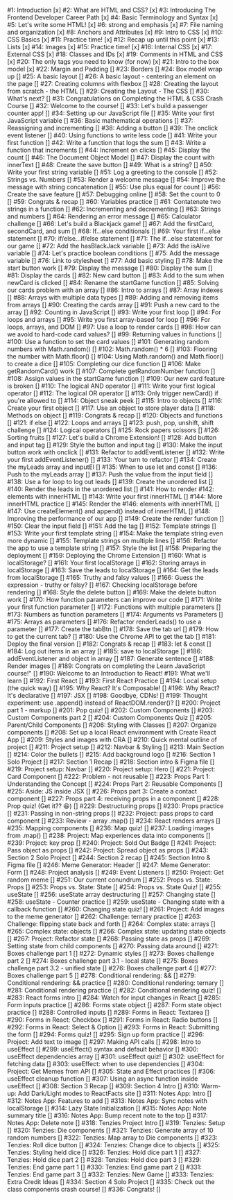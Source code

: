 #1: Introduction [x]
#2: What are HTML and CSS? [x]
#3: Introducing The Frontend Developer Career Path [x]
#4: Basic Terminology and Syntax [x]
#5: Let's write some HTML! [x]
#6: strong and emphasis [x]
#7: File naming and organization [x]
#8: Anchors and Attributes [x]
#9: Intro to CSS [x]
#10: CSS Basics [x]
#11: Practice time! [x]
#12: Recap up until this point [x]
#13: Lists [x]
#14: Images [x]
#15: Practice time! [x]
#16: Internal CSS [x]
#17: External CSS [x]
#18: Classes and IDs [x]
#19: Comments in HTML and CSS [x]
#20: The only tags you need to know (for now) [x]
#21: Intro to the box model [x]
#22: Margin and Padding []
#23: Borders []
#24: Box model wrap up []
#25: A basic layout []
#26: A basic layout - centering an element on the page []
#27: Creating columns with flexbox []
#28: Creating the layout from scratch - the HTML []
#29: Creating the Layout - The CSS []
#30: What's next? []
#31: Congratulations on Completing the HTML & CSS Crash Course []
#32: Welcome to the course! []
#33: Let's build a passenger counter app! []
#34: Setting up our JavaScript file []
#35: Write your first JavaScript variable []
#36: Basic mathematical operations []
#37: Reassigning and incrementing []
#38: Adding a button []
#39: The onclick event listener []
#40: Using functions to write less code []
#41: Write your first function []
#42: Write a function that logs the sum []
#43: Write a function that increments []
#44: Increment on clicks []
#45: Display the count []
#46: The Document Object Model []
#47: Display the count with innerText []
#48: Create the save button []
#49: What is a string? []
#50: Write your first string variable []
#51: Log a greeting to the console []
#52: Strings vs. Numbers []
#53: Render a welcome message []
#54: Improve the message with string concatenation []
#55: Use plus equal for count []
#56: Create the save feature []
#57: Debugging online []
#58: Set the count to 0 []
#59: Congrats & recap []
#60: Variables practice []
#61: Contatenate two strings in a function []
#62: Incrementing and decrementing []
#63: Strings and numbers []
#64: Rendering an error message []
#65: Calculator challenge []
#66: Let's build a Blackjack game! []
#67: Add the firstCard, secondCard, and sum []
#68: If...else conditionals []
#69: Your first if...else statement []
#70: if/else...if/else statement []
#71: The if...else statement for our game []
#72: Add the hasBlackJack variable []
#73: Add the isAlive variable []
#74: Let's practice boolean conditions []
#75: Add the message variable []
#76: Link to stylesheet []
#77: Add basic styling []
#78: Make the start button work []
#79: Display the message []
#80: Display the sum []
#81: Display the cards []
#82: New card button []
#83: Add to the sum when newCard is clicked []
#84: Rename the startGame function []
#85: Solving our cards problem with an array []
#86: Intro to arrays []
#87: Array indexes []
#88: Arrays with multiple data types []
#89: Adding and removing items from arrays []
#90: Creating the cards array []
#91: Push a new card to the array []
#92: Counting in JavaScript []
#93: Write your first loop []
#94: For loops and arrays []
#95: Write you first array-based for loop []
#96: For loops, arrays, and DOM []
#97: Use a loop to render cards []
#98: How can we avoid to hard-code card values? []
#99: Returning values in functions []
#100: Use a function to set the card values []
#101: Generating random numbers with Math.random() []
#102: Math.random() * 6 []
#103: Flooring the number with Math.floor() []
#104: Using Math.random() and Math.floor() to create a dice []
#105: Completing our dice function []
#106: Make getRandomCard() work []
#107: Complete getRandomNumber function []
#108: Assign values in the startGame function []
#109: Our new card feature is broken []
#110: The logical AND operator []
#111: Write your first logical operator []
#112: The logical OR operator []
#113: Only trigger newCard() if you're allowed to []
#114: Object sneak peek []
#115: Intro to objects []
#116: Create your first object []
#117: Use an object to store player data []
#118: Methods on object []
#119: Congrats & recap []
#120: Objects and functions []
#121: if else []
#122: Loops and arrays []
#123: push, pop, unshift, shift challenge []
#124: Logical operators []
#125: Rock papers scissors []
#126: Sorting fruits []
#127: Let's build a Chrome Extension! []
#128: Add button and input tag []
#129: Style the button and input tag []
#130: Make the input button work with onclick []
#131: Refactor to addEventListener []
#132: Write your first addEventListener() []
#133: Your turn to refactor []
#134: Create the myLeads array and inputEl []
#135: When to use let and const []
#136: Push to the myLeads array []
#137: Push the value from the input field []
#138: Use a for loop to log out leads []
#139: Create the unordered list []
#140: Render the leads in the unordered list []
#141: How to render
#142: elements with innerHTML []
#143: Write your first innerHTML []
#144: More innerHTML practice []
#145: Render the
#146: elements with innerHTML []
#147: Use createElement() and append() instead of innerHTML []
#148: Improving the performance of our app []
#149: Create the render function []
#150: Clear the input field []
#151: Add the tag []
#152: Template strings []
#153: Write your first template string []
#154: Make the template string even more dynamic []
#155: Template strings on multiple lines []
#156: Refactor the app to use a template string []
#157: Style the list []
#158: Preparing the deployment []
#159: Deploying the Chrome Extension []
#160: What is localStorage? []
#161: Your first localStorage []
#162: Storing arrays in localStorage []
#163: Save the leads to localStorage []
#164: Get the leads from localStorage []
#165: Truthy and falsy values []
#166: Guess the expression - truthy or falsy? []
#167: Checking localStorage before rendering []
#168: Style the delete button []
#169: Make the delete button work []
#170: How function parameters can improve our code []
#171: Write your first function parameter []
#172: Functions with multiple parameters []
#173: Numbers as function parameters []
#174: Arguments vs Parameters []
#175: Arrays as parameters []
#176: Refactor renderLeads() to use a parameter []
#177: Create the tabBtn []
#178: Save the tab url []
#179: How to get the current tab? []
#180: Use the Chrome API to get the tab []
#181: Deploy the final version []
#182: Congrats & recap []
#183: let & const []
#184: Log out items in an array []
#185: save to localStorage []
#186: addEventListener and object in array []
#187: Generate sentence []
#188: Render images []
#189: Congrats on completing the Learn JavaScript course!" []
#190: Welcome to an Introduction to React!
#191: What we'll learn []
#192: First React []
#193: First React Practice []
#194: Local setup (the quick way) []
#195: Why React? It's Composable! []
#196: Why React? It's declarative []
#197: JSX []
#198: Goodbye, CDNs! []
#199: Thought experiment: use .append() instead of ReactDOM.render()? []
#200: Project part 1 - markup []
#201: Pop quiz! []
#202: Custom Components []
#203: Custom Components part 2 []
#204: Custom Components Quiz []
#205: Parent/Child Components []
#206: Styling with Classes []
#207: Organize components []
#208: Set up a local React environment with Create React App []
#209: Styles and images with CRA []
#210: Quick mental outline of project []
#211: Project setup []
#212: Navbar & Styling []
#213: Main Section []
#214: Color the bullets []
#215: Add background logo []
#216: Section 1 Solo Project []
#217: Section 1 Recap []
#218: Section intro & Figma file []
#219: Project setup: Navbar []
#220: Project setup: Hero []
#221: Project: Card Component []
#222: Problem - not reusable []
#223: Props Part 1: Understanding the Concept []
#224: Props Part 2: Reusable Components []
#225: Aside: JS inside JSX []
#226: Props part 3: Create a contact component []
#227: Props part 4: receiving props in a component []
#228: Prop quiz! (Get it?? 😆) []
#229: Destructuring props []
#230: Props practice []
#231: Passing in non-string props []
#232: Project: pass props to card component []
#233: Review - array .map() []
#234: React renders arrays []
#235: Mapping components []
#236: Map quiz! []
#237: Loading images from .map() []
#238: Project: Map experiences data into components []
#239: Project: key prop []
#240: Project: Sold Out Badge []
#241: Project: Pass object as props []
#242: Project: Spread object as props []
#243: Section 2 Solo Project []
#244: Section 2 recap []
#245: Section Intro & Figma file []
#246: Meme Generator: Header []
#247: Meme Generator: Form []
#248: Project analysis []
#249: Event Listeners []
#250: Project: Get random meme []
#251: Our current conundrum []
#252: Props vs. State: Props []
#253: Props vs. State: State []
#254: Props vs. State Quiz! []
#255: useState []
#256: useState array destructuring []
#257: Changing state []
#258: useState - Counter practice []
#259: useState - Changing state with a callback function []
#260: Changing state quiz! []
#261: Project: Add images to the meme generator []
#262: Challenge: ternary practice []
#263: Challenge: flipping state back and forth []
#264: Complex state: arrays []
#265: Complex state: objects []
#266: Complex state: updating state objects []
#267: Project: Refactor state []
#268: Passing state as props []
#269: Setting state from child components []
#270: Passing data around []
#271: Boxes challenge part 1 []
#272: Dynamic styles []
#273: Boxes challenge part 2 []
#274: Boxes challenge part 3.1 - local state []
#275: Boxes challenge part 3.2 - unified state []
#276: Boxes challenge part 4 []
#277: Boxes challenge part 5 []
#278: Conditional rendering: && []
#279: Conditional rendering: && practice []
#280: Conditional rendering: ternary []
#281: Conditional rendering practice []
#282: Conditional rendering quiz! []
#283: React forms intro []
#284: Watch for input changes in React []
#285: Form inputs practice []
#286: Forms state object []
#287: Form state object practice []
#288: Controlled inputs []
#289: Forms in React: Textarea []
#290: Forms in React: Checkbox []
#291: Forms in React: Radio buttons []
#292: Forms in React: Select & Option []
#293: Forms in React: Submitting the form []
#294: Forms quiz! []
#295: Sign up form practice []
#296: Project: Add text to image []
#297: Making API calls []
#298: Intro to useEffect []
#299: useEffect() syntax and default behavior []
#300: useEffect dependencies array []
#301: useEffect quiz! []
#302: useEffect for fetching data []
#303: useEffect: when to use dependencies []
#304: Project: Get Memes from API []
#305: State and Effect practices []
#306: useEffect cleanup function []
#307: Using an async function inside useEffect []
#308: Section 3 Recap []
#309: Section 4 Intro []
#310: Warm-up: Add Dark/Light modes to ReactFacts site []
#311: Notes App: Intro []
#312: Notes App: Features to add []
#313: Notes App: Sync notes with localStorage []
#314: Lazy State Initialization []
#315: Notes App: Note summary title []
#316: Notes App: Bump recent note to the top []
#317: Notes App: Delete note []
#318: Tenzies Project Intro []
#319: Tenzies: Setup []
#320: Tenzies: Die components []
#321: Tenzies: Generate array of 10 random numbers []
#322: Tenzies: Map array to Die components []
#323: Tenzies: Roll dice button []
#324: Tenzies: Change dice to objects []
#325: Tenzies: Styling held dice []
#326: Tenzies: Hold dice part 1 []
#327: Tenzies: Hold dice part 2 []
#328: Tenzies: Hold dice part 3 []
#329: Tenzies: End game part 1 []
#330: Tenzies: End game part 2 []
#331: Tenzies: End game part 3 []
#332: Tenzies: New Game []
#333: Tenzies: Extra Credit Ideas []
#334: Section 4 Solo Project []
#335: Check out the class components crash course! []
#336: Congrats! []